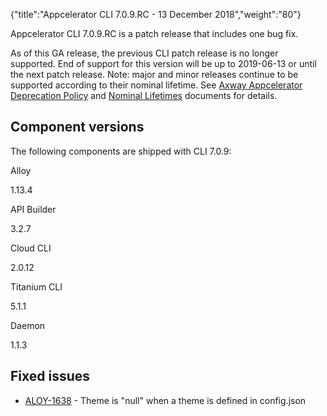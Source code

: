 {"title":"Appcelerator CLI 7.0.9.RC - 13 December 2018","weight":"80"} 

Appcelerator CLI 7.0.9.RC is a patch release that includes one bug fix.

As of this GA release, the previous CLI patch release is no longer supported. End of support for this version will be up to 2019-06-13 or until the next patch release. Note: major and minor releases continue to be supported according to their nominal lifetime. See [Axway Appcelerator Deprecation Policy](/docs/appc/AMPLIFY_Appcelerator_Services_Overview/Axway_Appcelerator_Deprecation_Policy/) and [Nominal Lifetimes](/docs/appc/AMPLIFY_Appcelerator_Services_Overview/Axway_Appcelerator_Product_Lifecycle/#NominalLifetimes) documents for details.

## Component versions

The following components are shipped with CLI 7.0.9:

Alloy

1.13.4

API Builder

3.2.7

Cloud CLI

2.0.12

Titanium CLI

5.1.1

Daemon

1.1.3

## Fixed issues

*   [ALOY-1638](https://jira.appcelerator.org/browse/ALOY-1638) - Theme is "null" when a theme is defined in config.json